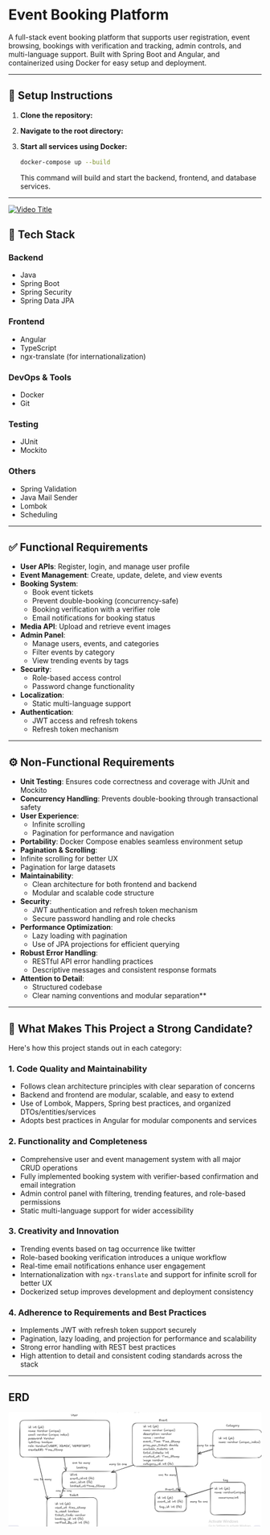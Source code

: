 
# Event Booking Platform

A full-stack event booking platform that supports user registration, event browsing, bookings with verification and tracking, admin controls, and multi-language support. Built with Spring Boot and Angular, and containerized using Docker for easy setup and deployment.

---

## 🚀 Setup Instructions

1. **Clone the repository:**



2. **Navigate to the root directory:**



3. **Start all services using Docker:**

   ```bash
   docker-compose up --build
   ```

   This command will build and start the backend, frontend, and database services.

---
[![Video Title](https://img.youtube.com/vi/SYyeJgRqM0o/0.jpg)](https://www.youtube.com/watch?v=SYyeJgRqM0o)


## 🧰 Tech Stack

### Backend
- Java
- Spring Boot
- Spring Security
- Spring Data JPA

### Frontend
- Angular
- TypeScript
- ngx-translate (for internationalization)

### DevOps & Tools
- Docker
- Git

### Testing
- JUnit
- Mockito
### Others
- Spring Validation
- Java Mail Sender
- Lombok
- Scheduling

---

## ✅ Functional Requirements

- **User APIs**: Register, login, and manage user profile
- **Event Management**: Create, update, delete, and view events
- **Booking System**:
  - Book event tickets
  - Prevent double-booking (concurrency-safe)
  - Booking verification with a verifier role
  - Email notifications for booking status
- **Media API**: Upload and retrieve event images
- **Admin Panel**:
  - Manage users, events, and categories
  - Filter events by category
  - View trending events by tags
- **Security**:
  - Role-based access control
  - Password change functionality
- **Localization**:
  - Static multi-language support
- **Authentication**:
  - JWT access and refresh tokens
  - Refresh token mechanism


---

## ⚙️ Non-Functional Requirements

- **Unit Testing**: Ensures code correctness and coverage with JUnit and Mockito
- **Concurrency Handling**: Prevents double-booking through transactional safety
- **User Experience**:
  - Infinite scrolling
  - Pagination for performance and navigation
- **Portability**: Docker Compose enables seamless environment setup
-  **Pagination & Scrolling**:
  - Infinite scrolling for better UX
  - Pagination for large datasets
- **Maintainability**:
  - Clean architecture for both frontend and backend
  - Modular and scalable code structure
- **Security**:
  - JWT authentication and refresh token mechanism
  - Secure password handling and role checks
- **Performance Optimization**:
  - Lazy loading with pagination 
  - Use of JPA projections for efficient querying
- **Robust Error Handling**:
  - RESTful API error handling practices
  - Descriptive messages and consistent response formats
- **Attention to Detail**:
  - Structured codebase
  - Clear naming conventions and modular separation** 

---

## 🌟 What Makes This Project a Strong Candidate?

 Here's how this project stands out in each category:

### 1. Code Quality and Maintainability
- Follows clean architecture principles with clear separation of concerns
- Backend and frontend are modular, scalable, and easy to extend
- Use of Lombok, Mappers, Spring best practices, and organized DTOs/entities/services
- Adopts best practices in Angular for modular components and services

### 2. Functionality and Completeness
- Comprehensive user and event management system with all major CRUD operations
- Fully implemented booking system with verifier-based confirmation and email integration
- Admin control panel with filtering, trending features, and role-based permissions
- Static multi-language support for wider accessibility

### 3. Creativity and Innovation
- Trending events based on tag occurrence like twitter
- Role-based booking verification introduces a unique workflow
- Real-time email notifications enhance user engagement
- Internationalization with `ngx-translate` and support for infinite scroll for better UX
- Dockerized setup improves development and deployment consistency

### 4. Adherence to Requirements and Best Practices
- Implements JWT with refresh token support securely
- Pagination, lazy loading, and projection for performance and scalability
- Strong error handling with REST best practices
- High attention to detail and consistent coding standards across the stack

---

## ERD
<p align="center">
  <img src="./ERD.png" alt="ERD Diagram" width="600"/>
</p>

